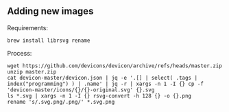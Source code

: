 ## Adding new images

Requirements:
```shell
brew install librsvg rename
```

Process:
```shell
wget https://github.com/devicons/devicon/archive/refs/heads/master.zip
unzip master.zip
cat devicon-master/devicon.json | jq -e '.[] | select( .tags | index("programming") ) | .name' | jq -r | xargs -n 1 -I {} cp -f 'devicon-master/icons/{}/{}-original.svg' {}.svg
ls *.svg | xargs -n 1 -I {} rsvg-convert -h 128 {} -o {}.png
rename 's/.svg.png/.png/' *.svg.png
```
